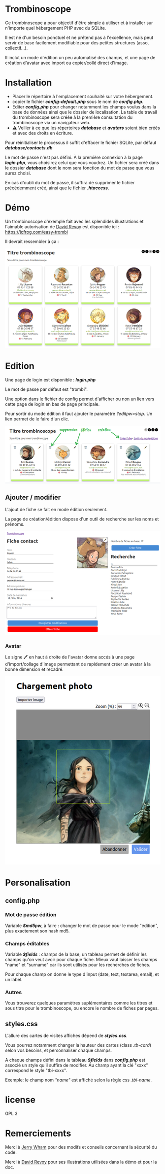 # Trombinoscope

Ce trombinoscope a pour objectif d'être simple à utiliser et à installer sur n'importe quel hébergement PHP avec du SQLite.

Il est né d'un besoin ponctuel et ne prétend pas à l'excellence, mais  peut servir de base facilement modifiable pour des petites structures  (asso, collectif...).

Il inclut un mode d'édition un peu automatisé des champs, et une page de création d'avatar avec import ou copier/collé direct d'image.

# Installation

- Placer le répertoire à l'emplacement souhaité sur votre hébergement.
- copier le fichier ***config-default.php*** sous le nom de ***config.php***.
- Editer ***config.php*** pour changer notamment les champs voulus dans la base de données ainsi que le dossier de localisation. La table de travail du trombinoscope sera créée à la première consultation du trombinoscope via un navigateur web.
- ⚠️ Veiller à ce que les répertoires ***database*** et ***avatars*** soient bien créés et avec des droits en écriture.

Pour réinitialiser le processus il suffit d'effacer le fichier SQLite, par défaut ***database/contacts.db***

Le mot de passe n'est pas défini. À la première connexion à la page ***login.php***, vous choisirez celui que vous voudrez. Un fichier sera créé dans le dossier ***database*** dont le nom sera fonction du mot de passe que vous aurez choisi.

En cas d'oubli du mot de passe, il suffira de supprimer le fichier précédemment créé, ainsi que le fichier ***.htaccess***.

# Démo

Un trombinoscope d'exemple fait avec les splendides illustrations et l'aimable autorisation de [David Revoy](https://www.davidrevoy.com/) est disponible ici : https://jcfrog.com/easy-trombi

Il devrait ressembler à ça :

![index trombinoscope](./doc/trombi-1.png)

# Edition

Une page de login est disponible : ***login.php***

Le mot de passe par défaut est "trombi".

Une option dans le fichier de config permet d'afficher ou non un lien vers cette page de login en bas de page principale.

Pour sortir du mode édition il faut ajouter le paramètre *?editpw=stop*. Un lien permet de le faire d'un clic.

![index edition](./doc/trombi-2.png)

## Ajouter / modifier

L'ajout de fiche se fait en mode édition seulement.

La page de création/édition dispose d'un outil de recherche sur les noms et prénoms. 

![index edition](./doc/trombi-3.png)


### Avatar

Le signe 🖊️ en haut à droite de l'avatar donne accés à une page d'import/collage d'image permettant de rapidement créer un avatar à la bonne dimension et recadré.

![index edition avatar](./doc/trombi-4.png)


# Personalisation

## config.php

### Mot de passe édition
Variable ***$md5pw***, à faire : changer le mot de passe pour le mode "édition", plus exactement son hash md5.
### Champs éditables
Variable ***$fields*** : champs de la base, un tableau permet de définir les champs qu'on veut avoir pour chaque fiche. Mieux vaut laisser les champs "name" et "surname" car ils sont utilisés pour les recherches de fiches.

Pour chaque champ on donne le type d'input (date, text, textarea, email), et un label.
### Autres

Vous trouverez quelques paramètres suplémentaires comme les titres et sous titre pour le trombinoscope, ou encore le nombre de fiches par pages.

## styles.css

L'allure des cartes de visites affiches dépend de ***styles.css***. 

Vous pourrez notamment changer la hauteur des cartes (class *.tb-card*) selon vos besoins, et personnaliser chaque champs.

A chaque champs défini dans le tableau ***$fields*** dans ***config.php*** est associé un style qu'il suffira de modifier. Au champ ayant la clé "xxxx" correspond le style "tbi-xxxx".

Exemple: le champ nom *"name"* est affiché selon la règle css *.tbi-name*.

# license

GPL 3

# Remerciements

Merci à [Jerry Wham](https://toot.aquilenet.fr/@jerry_wham) pour des modifs et conseils concernant la sécurité du code.

Merci à [David Revoy](https://www.davidrevoy.com/) pour ses illustrations utilisées dans la démo et pour la doc.